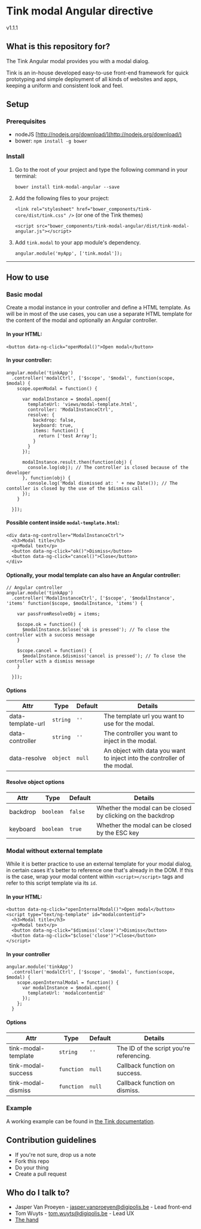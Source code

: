# Tink modal Angular directive

v1.1.1

## What is this repository for?

The Tink Angular modal provides you with a modal dialog.

Tink is an in-house developed easy-to-use front-end framework for quick prototyping and simple deployment of all kinds of websites and apps, keeping a uniform and consistent look and feel.

## Setup

### Prerequisites

* nodeJS [http://nodejs.org/download/](http://nodejs.org/download/)
* bower: `npm install -g bower`

### Install

1. Go to the root of your project and type the following command in your terminal:

   `bower install tink-modal-angular --save`

2. Add the following files to your project:

   `<link rel="stylesheet" href="bower_components/tink-core/dist/tink.css" />` (or one of the Tink themes)

   `<script src="bower_components/tink-modal-angular/dist/tink-modal-angular.js"></script>`

3. Add `tink.modal` to your app module's dependency.

   `angular.module('myApp', ['tink.modal']);`

----------

## How to use

### Basic modal

Create a modal instance in your controller and define a HTML template. As will be in most of the use cases, you can use a separate HTML template for the content of the modal and optionally an Angular controller.

#### In your HTML:

```
<button data-ng-click="openModal()">Open modal</button>
```

#### In your controller:

```
angular.module('tinkApp')
  .controller('modalCtrl', ['$scope', '$modal', function(scope, $modal) {
    scope.openModal = function() {

      var modalInstance = $modal.open({
        templateUrl: 'views/modal-template.html',
        controller: 'ModalInstanceCtrl',
        resolve: {
          backdrop: false,
          keyboard: true,
          items: function() {
            return ['test Array'];
          }
        }
      });

      modalInstance.result.then(function(obj) {
        console.log(obj); // The controller is closed because of the developer
      }, function(obj) {
        console.log('Modal dismissed at: ' + new Date()); // The contoller is closed by the use of the $dismiss call
      });
    }

  }]);
```

#### Possible content inside `modal-template.html`:

```
<div data-ng-controller="ModalInstanceCtrl">
  <h3>Modal title</h3>
  <p>Modal text</p>
  <button data-ng-click="ok()">Dismiss</button>
  <button data-ng-click="cancel()">Close</button>
</div>
```

#### Optionally, your modal template can also have an Angular controller:

```
// Angular controller
angular.module('tinkApp')
  .controller('ModalInstanceCtrl', ['$scope', '$modalInstance', 'items' function($scope, $modalInstance, 'items') {

    var passFromResolveObj = items;

    $scope.ok = function() {
      $modalInstance.$close('ok is pressed'); // To close the controller with a success message
    }

    $scope.cancel = function() {
      $modalInstance.$dismiss('cancel is pressed'); // To close the controller with a dismiss message
    }

  }]);
```

#### Options

Attr | Type | Default | Details
--- | --- | --- | ---
data-template-url | `string` | `''` | The template url you want to use for the modal.
data-controller | `string` | `''` | The controller you want to inject in the modal.
data-resolve | `object` | `null` | An object with data you want to inject into the controller of the modal.

#### Resolve object options

Attr | Type | Default | Details
--- | --- | --- | ---
backdrop | `boolean` | `false` | Whether the modal can be closed by clicking on the backdrop
keyboard | `boolean` | `true` | Whether the modal can be closed by the ESC key

### Modal without external template

While it is better practice to use an external template for your modal dialog, in certain cases it's better to reference one that's already in the DOM. If this is the case, wrap your modal content within `<script></script>` tags and refer to this script template via its `id`.

#### In your HTML:

```
<button data-ng-click="openInternalModal()">Open modal</button>
<script type="text/ng-template" id="modalcontentid">
  <h3>Modal title</h3>
  <p>Modal text</p>
  <button data-ng-click="$dismiss('close')">Dismiss</button>
  <button data-ng-click="$close('close')">Close</button>
</script>
```

#### In your controller

```
angular.module('tinkApp')
  .controller('modalCtrl', ['$scope', '$modal', function(scope, $modal) {
    scope.openInternalModal = function() {
      var modalInstance = $modal.open({
        templateUrl: 'modalcontentid'
      });
    };
  }
```

#### Options

Attr | Type | Default | Details
--- | --- | --- | ---
tink-modal-template | `string` | `''` | The ID of the script you're referencing.
tink-modal-success | `function` | `null` | Callback function on success.
tink-modal-dismiss | `function` | `null` | Callback function on dismiss.

### Example

A working example can be found in [the Tink documentation](http://tink.digipolis.be/#/docs/directives/modal#example).

## Contribution guidelines

* If you're not sure, drop us a note
* Fork this repo
* Do your thing
* Create a pull request

## Who do I talk to?

* Jasper Van Proeyen - jasper.vanproeyen@digipolis.be - Lead front-end
* Tom Wuyts - tom.wuyts@digipolis.be - Lead UX
* [The hand](https://www.youtube.com/watch?v=_O-QqC9yM28)
